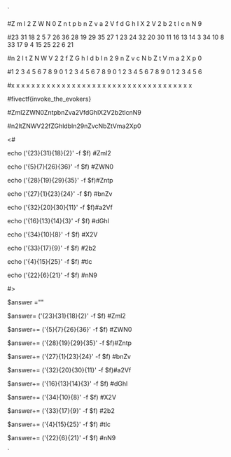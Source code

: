 `

#Z  m  l  2  Z  W  N  0  Z  n  t  p  b  n  Z  v  a  2  V  f  d  G  h  l  X  2  V  2  b  2  t  l  c  n  N  9

#23 31 18 2  5  7  26 36 28 19 29 35 27 1  23 24 32 20 30 11 16 13 14 3  34 10 8  33 17 9  4  15 25 22 6  21

#n 2 l t Z N W V 2 2 f Z G h l d b l n 2 9 n Z v c N b Z t V m a 2 X p 0

#1 2 3 4 5 6 7 8 9 0 1 2 3 4 5 6 7 8 9 0 1 2 3 4 5 6 7 8 9 0 1 2 3 4 5 6 

#x x x x x x x x x x x x x x x x x x x x x x x x x x x x x x x x x x x x  
  
#fivectf{invoke_the_evokers}

#Zml2ZWN0ZntpbnZva2VfdGhlX2V2b2tlcnN9

#n2ltZNWV22fZGhldbln29nZvcNbZtVma2Xp0

<#

echo ('{23}{31}{18}{2}' -f $f) #Zml2

echo ('{5}{7}{26}{36}' -f $f)  #ZWN0

echo ('{28}{19}{29}{35}' -f $f)#Zntp

echo ('{27}{1}{23}{24}' -f $f) #bnZv

echo ('{32}{20}{30}{11}' -f $f)#a2Vf

echo ('{16}{13}{14}{3}' -f $f) #dGhl

echo ('{34}{10}{8}' -f $f)     #X2V

echo ('{33}{17}{9}' -f $f)     #2b2

echo ('{4}{15}{25}' -f $f)     #tlc

echo ('{22}{6}{21}' -f $f)     #nN9

#>

$answer =""

$answer= ('{23}{31}{18}{2}' -f $f) #Zml2

$answer+= ('{5}{7}{26}{36}' -f $f)  #ZWN0

$answer+= ('{28}{19}{29}{35}' -f $f)#Zntp

$answer+= ('{27}{1}{23}{24}' -f $f) #bnZv

$answer+= ('{32}{20}{30}{11}' -f $f)#a2Vf

$answer+= ('{16}{13}{14}{3}' -f $f) #dGhl

$answer+= ('{34}{10}{8}' -f $f)     #X2V

$answer+= ('{33}{17}{9}' -f $f)     #2b2

$answer+= ('{4}{15}{25}' -f $f)     #tlc

$answer+= ('{22}{6}{21}' -f $f)     #nN9 

[System.Text.Encoding]::UTF8.GetString([System.Convert]::FromBase64String($answer))

`